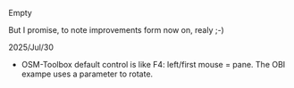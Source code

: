 Empty

But I promise, to note improvements form now on, realy ;-)

2025/Jul/30
* OSM-Toolbox default control is like F4: left/first mouse = pane. The OBI exampe uses a parameter to rotate.
